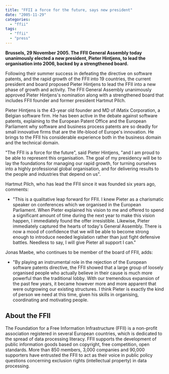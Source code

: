 ```yaml
---
title: "FFII a force for the future, says new president"
date: "2005-11-29"
categories: 
  - "ffii"
tags: 
  - "ffii"
  - "press"
---
```


**Brussels, 29 November 2005. The FFII General Assembly today unanimously elected a new president, Pieter Hintjens, to lead the organisation into 2006, backed by a strengthened board.**

Following their summer success in defeating the directive on software patents, and the rapid growth of the FFII into 19 countries, the current president and board proposed Pieter Hintjens to lead the FFII into a new phase of growth and activity. The FFII General Assembly unanimously approved Pieter Hintjens's nomination along with a strengthened board that includes FFII founder and former president Hartmut Pilch.

Pieter Hintjens is the 43-year old founder and MD of iMatix Corporation, a Belgian software firm. He has been active in the debate against software patents, explaining to the European Patent Office and the European Parliament why software and business process patents are so deadly for small innovative firms that are the life-blood of Europe's innovation. He brings to the FFII his considerable experience both in the business domain and the technical domain.

"The FFII is a force for the future", said Pieter Hintjens, "and I am proud to be able to represent this organisation. The goal of my presidency will be to lay the foundations for managing our rapid growth, for turning ourselves into a highly professional global organisation, and for delivering results to the people and industries that depend on us".

Hartmut Pilch, who has lead the FFII since it was founded six years ago, comments:

- "This is a qualitative leap forward for FFII. I knew Pieter as a charismatic speaker on conferences which we organised in the European Parliament. When Pieter explained his vision to me and offered to spend a significant amount of time during the next year to make this vision happen, I immediately found the offer irresistible. Likewise, Pieter immediately captured the hearts of today's General Assembly. There is now a mood of confidence that we will be able to become strong enough to introduce needed legislation rather than just fight defensive battles. Needless to say, I will give Pieter all support I can."

Jonas Maebe, who continues to be member of the board of FFII, adds:

- "By playing an instrumental role in the rejection of the European software patents directive, the FFII showed that a large group of loosely organised people who actually believe in their cause is much more powerful than the traditional lobby. With our tremendous expansion of the past few years, it became however more and more apparent that were outgrowing our existing structures. I think Pieter is exactly the kind of person we need at this time, given his skills in organising, coordinating and motivating people.

## About the FFII

The Foundation for a Free Information Infrastructure (FFII) is a non-profit association registered in several European countries, which is dedicated to the spread of data processing literacy. FFII supports the development of public information goods based on copyright, free competition, open standards. More than 850 members, 3,000 companies and 90,000 supporters have entrusted the FFII to act as their voice in public policy questions concerning exclusion rights (intellectual property) in data processing.
